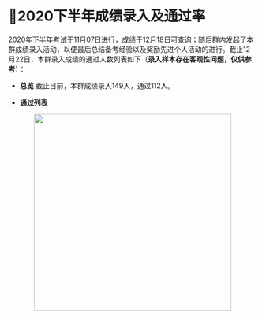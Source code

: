 ﻿# :clap:2020下半年成绩录入及通过率

2020年下半年考试于11月07日进行，成绩于12月18日可查询；随后群内发起了本群成绩录入活动，以便最后总结备考经验以及奖励先进个人活动的进行。截止12月22日，本群录入成绩的通过人数列表如下（**录入样本存在客观性问题，仅供参考**）： 

- **总览**
截止目前，本群成绩录入149人，通过112人。

- **通过列表**
<div align="center">
 <kbd>
 <img src="https://raw.githubusercontent.com/xxlllq/system_architect/master/群通过率/2020下半年/及格人数.png" width=400 />
 </kbd> 
 </div>

